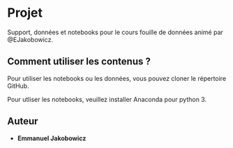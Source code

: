 # Projet

Support, données et notebooks pour le cours fouille de données animé par @EJakobowicz. 

## Comment utiliser les contenus ?

Pour utiliser les notebooks ou les données, vous pouvez cloner le répertoire GitHub.

Pour utliser les notebooks, veuillez installer Anaconda pour python 3.

## Auteur

* **Emmanuel Jakobowicz**